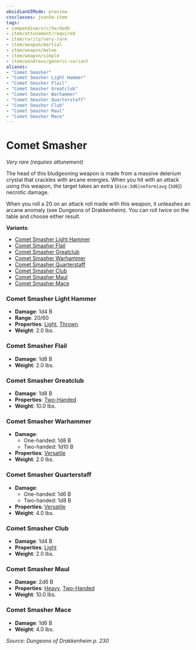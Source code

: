 ```yaml
---
obsidianUIMode: preview
cssclasses: json5e-item
tags:
- compendium/src/5e/dodk
- item/attunement/required
- item/rarity/very-rare
- item/weapon/martial
- item/weapon/melee
- item/weapon/simple
- item/wondrous/generic-variant
aliases: 
- "Comet Smasher"
- "Comet Smasher Light Hammer"
- "Comet Smasher Flail"
- "Comet Smasher Greatclub"
- "Comet Smasher Warhammer"
- "Comet Smasher Quarterstaff"
- "Comet Smasher Club"
- "Comet Smasher Maul"
- "Comet Smasher Mace"
---
```

# Comet Smasher
*Very rare (requires attunement)*  


The head of this bludgeoning weapon is made from a massive delerium crystal that crackles with arcane energies. When you hit with an attack using this weapon, the target takes an extra (`dice:3d6|noform|avg` (`3d6`)) necrotic damage.

When you roll a 20 on an attack roll made with this weapon, it unleashes an arcane anomaly (see Dungeons of Drakkenheim). You can roll twice on the table and choose either result.

**Variants**:
- [Comet Smasher Light Hammer](#Comet%20Smasher%20Light%20Hammer)
- [Comet Smasher Flail](#Comet%20Smasher%20Flail)
- [Comet Smasher Greatclub](#Comet%20Smasher%20Greatclub)
- [Comet Smasher Warhammer](#Comet%20Smasher%20Warhammer)
- [Comet Smasher Quarterstaff](#Comet%20Smasher%20Quarterstaff)
- [Comet Smasher Club](#Comet%20Smasher%20Club)
- [Comet Smasher Maul](#Comet%20Smasher%20Maul)
- [Comet Smasher Mace](#Comet%20Smasher%20Mace)

### Comet Smasher Light Hammer

- **Damage**: 1d4 B
- **Range**: 20/60
- **Properties**: [Light](2-Mechanics/CLI/rules/item-properties.md#Light), [Thrown](2-Mechanics/CLI/rules/item-properties.md#Thrown)
- **Weight**: 2.0 lbs.

### Comet Smasher Flail

- **Damage**: 1d8 B
- **Weight**: 2.0 lbs.

### Comet Smasher Greatclub

- **Damage**: 1d8 B
- **Properties**: [Two-Handed](2-Mechanics/CLI/rules/item-properties.md#Two-Handed)
- **Weight**: 10.0 lbs.

### Comet Smasher Warhammer

- **Damage**:
  - One-handed: 1d8 B
  - Two-handed: 1d10 B
- **Properties**: [Versatile](2-Mechanics/CLI/rules/item-properties.md#Versatile)
- **Weight**: 2.0 lbs.

### Comet Smasher Quarterstaff

- **Damage**:
  - One-handed: 1d6 B
  - Two-handed: 1d8 B
- **Properties**: [Versatile](2-Mechanics/CLI/rules/item-properties.md#Versatile)
- **Weight**: 4.0 lbs.

### Comet Smasher Club

- **Damage**: 1d4 B
- **Properties**: [Light](2-Mechanics/CLI/rules/item-properties.md#Light)
- **Weight**: 2.0 lbs.

### Comet Smasher Maul

- **Damage**: 2d6 B
- **Properties**: [Heavy](2-Mechanics/CLI/rules/item-properties.md#Heavy), [Two-Handed](2-Mechanics/CLI/rules/item-properties.md#Two-Handed)
- **Weight**: 10.0 lbs.

### Comet Smasher Mace

- **Damage**: 1d6 B
- **Weight**: 4.0 lbs.


*Source: Dungeons of Drakkenheim p. 230*